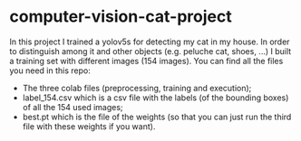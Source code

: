 # computer-vision-cat-project

In this project I trained a yolov5s for detecting my cat in my house. In order to distinguish among it and other objects (e.g. peluche cat, shoes, ...)
I built a training set with different images (154 images). You can find all the files you need in this repo:

* The three colab files (preprocessing, training and execution);
* label_154.csv which is a csv file with the labels (of the bounding boxes) of all the 154 used images; 
* best.pt which is the file of the weights (so that you can just run the third file with these weights if you want).
